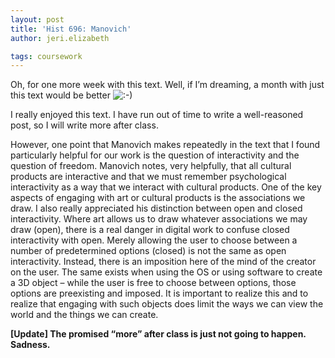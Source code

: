 ```yaml
---
layout: post
title: 'Hist 696: Manovich'
author: jeri.elizabeth

tags: coursework
---
```

Oh, for one more week with this text. Well, if I&#8217;m dreaming, a month with just this text would be better <img src='http://jeriwieringa.com/wp-includes/images/smilies/icon_smile.gif' alt=':-)' class='wp-smiley' />

I really enjoyed this text. I have run out of time to write a well-reasoned post, so I will write more after class.

However, one point that Manovich makes repeatedly in the text that I found particularly helpful for our work is the question of interactivity and the question of freedom. Manovich notes, very helpfully, that all cultural products are interactive and that we must remember psychological interactivity as a way that we interact with cultural products. One of the key aspects of engaging with art or cultural products is the associations we draw. I also really appreciated his distinction between open and closed interactivity. Where art allows us to draw whatever associations we may draw (open), there is a real danger in digital work to confuse closed interactivity with open. Merely allowing the user to choose between a number of predetermined options (closed) is not the same as open interactivity. Instead, there is an imposition here of the mind of the creator on the user. The same exists when using the OS or using software to create a 3D object &#8211; while the user is free to choose between options, those options are preexisting and imposed. It is important to realize this and to realize that engaging with such objects does limit the ways we can view the world and the things we can create.

**[Update] The promised &#8220;more&#8221; after class is just not going to happen. Sadness.**
